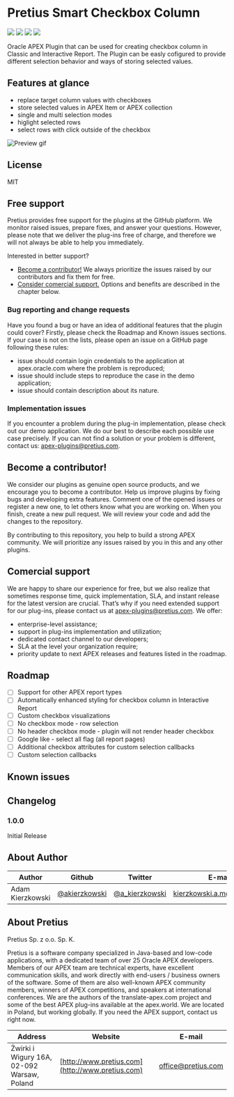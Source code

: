 # Pretius Smart Checkbox Column
![](https://img.shields.io/badge/Plug--In%20Type-Dynamic%20Action-orange) ![](https://img.shields.io/badge/APEX-18.*-brightgreen) ![](https://img.shields.io/badge/APEX-19.*-brightgreen) ![](https://img.shields.io/badge/APEX-20.*-brightgreen)

Oracle APEX Plugin that can be used for creating checkbox column in Classic and Interactive Report. The Plugin can be easly cofigured to provide different selection behavior and ways of storing selected values.

## Features at glance
* replace target column values with checkboxes
* store selected values in APEX Item or APEX collection
* single and multi selection modes
* higlight selected rows
* select rows with click outside of the checkbox

![Preview gif](images/preview.gif)

## License
MIT

## Free support
Pretius provides free support for the plugins at the GitHub platform. 
We monitor raised issues, prepare fixes, and answer your questions. However, please note that we deliver the plug-ins free of charge, and therefore we will not always be able to help you immediately. 

Interested in better support? 
* [Become a contributor!](#become-a-contributor) We always prioritize the issues raised by our contributors and fix them for free.
* [Consider comercial support.](#comercial-support) Options and benefits are described in the chapter below.

### Bug reporting and change requests
Have you found a bug or have an idea of additional features that the plugin could cover? Firstly, please check the Roadmap and Known issues sections. If your case is not on the lists, please open an issue on a GitHub page following these rules:
* issue should contain login credentials to the application at apex.oracle.com where the problem is reproduced;
* issue should include steps to reproduce the case in the demo application;
* issue should contain description about its nature.

### Implementation issues
If you encounter a problem during the plug-in implementation, please check out our demo application. We do our best to describe each possible use case precisely. If you can not find a solution or your problem is different, contact us: apex-plugins@pretius.com.

## Become a contributor!
We consider our plugins as genuine open source products, and we encourage you to become a contributor. Help us improve plugins by fixing bugs and developing extra features. Comment one of the opened issues or register a new one, to let others know what you are working on. When you finish, create a new pull request. We will review your code and add the changes to the repository.

By contributing to this repository, you help to build a strong APEX community. We will prioritize any issues raised by you in this and any other plugins.

## Comercial support
We are happy to share our experience for free, but we also realize that sometimes response time, quick implementation, SLA, and instant release for the latest version are crucial. That’s why if you need extended support for our plug-ins, please contact us at apex-plugins@pretius.com.
We offer:
* enterprise-level assistance;
* support in plug-ins implementation and utilization;
* dedicated contact channel to our developers;
* SLA at the level your organization require;
* priority update to next APEX releases and features listed in the roadmap.

## Roadmap
* [ ] Support for other APEX report types
* [ ] Automatically enhanced styling for checkbox column in Interactive Report
* [ ] Custom checkbox visualizations
* [ ] No checkbox mode - row selection
* [ ] No header checkbox mode - plugin will not render header checkbox
* [ ] Google like - select all flag (all report pages)
* [ ] Additional checkbox attributes for custom selection callbacks
* [ ] Custom selection callbacks

## Known issues

## Changelog

### 1.0.0 
Initial Release


## About Author
Author | Github | Twitter | E-mail
-------|-------|---------|-------
Adam Kierzkowski | [@akierzkowski](https://github.com/akierzkowski) | [@a_kierzkowski](https://twitter.com/a_kierzkowski) | kierzkowski.a.m@gmail.com

## About Pretius
Pretius Sp. z o.o. Sp. K.

Pretius is a software company specialized in Java-based and low-code applications, with a dedicated team of over 25 Oracle APEX developers.
Members of our APEX team are technical experts, have excellent communication skills, and work directly with end-users / business owners of the software. Some of them are also well-known APEX community members, winners of APEX competitions, and speakers at international conferences.
We are the authors of the translate-apex.com project and some of the best APEX plug-ins available at the apex.world.
We are located in Poland, but working globally. If you need the APEX support, contact us right now.

Address | Website | E-mail
--------|---------|-------
Żwirki i Wigury 16A, 02-092 Warsaw, Poland | [http://www.pretius.com](http://www.pretius.com) | [office@pretius.com](mailto:office@pretius.com)



